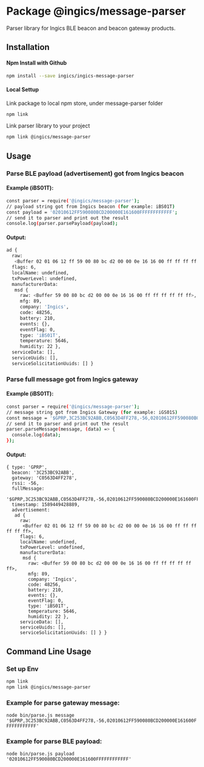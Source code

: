 # Package @ingics/message-parser

Parser library for Ingics BLE beacon and beacon gateway products.

## Installation

#### Npm Install with Github
```bash
npm install --save ingics/ingics-message-parser
```

#### Local Settup
Link package to local npm store, under message-parser folder
```bash
npm link
```
Link parser library to your project
```bash
npm link @ingics/message-parser
```

## Usage

### Parse BLE payload (advertisement) got from Ingics beacon

#### Example (iBS01T):
```bash
const parser = require('@ingics/message-parser');
// payload string got from Ingics beacon (for example: iBS01T)
const payload = '02010612FF590080BCD200000E161600FFFFFFFFFFFF';
// send it to parser and print out the result
console.log(parser.parsePayload(payload);
```

#### Output:
```bash
ad {
  raw:
   <Buffer 02 01 06 12 ff 59 00 80 bc d2 00 00 0e 16 16 00 ff ff ff ff ff ff>,
  flags: 6,
  localName: undefined,
  txPowerLevel: undefined,
  manufacturerData:
   msd {
     raw: <Buffer 59 00 80 bc d2 00 00 0e 16 16 00 ff ff ff ff ff ff>,
     mfg: 89,
     company: 'Ingics',
     code: 48256,
     battery: 210,
     events: {},
     eventFlag: 0,
     type: 'iBS01T',
     temperature: 5646,
     humidity: 22 },
  serviceData: [],
  serviceUuids: [],
  serviceSolicitationUuids: [] }
```

### Parse full message got from Ingics gateway

#### Example (iBS01T):
```bash
const parser = require('@ingics/message-parser');
// message string got from Ingics Gateway (for example: iGS01S)
const message = '$GPRP,3C253BC92ABB,C0563D4FF278,-56,02010612FF590080BCD200000E161600FFFFFFFFFFFF';
// send it to parser and print out the result
parser.parseMessage(message, (data) => {
  console.log(data);
});
```

#### Output:
```
{ type: 'GPRP',
  beacon: '3C253BC92ABB',
  gateway: 'C0563D4FF278',
  rssi: -56,
  fullMessage:
   '$GPRP,3C253BC92ABB,C0563D4FF278,-56,02010612FF590080BCD200000E161600FFFFFFFFFFFF',
  timestamp: 1589449428889,
  advertisement:
   ad {
     raw:
      <Buffer 02 01 06 12 ff 59 00 80 bc d2 00 00 0e 16 16 00 ff ff ff ff ff ff>,
     flags: 6,
     localName: undefined,
     txPowerLevel: undefined,
     manufacturerData:
      msd {
        raw: <Buffer 59 00 80 bc d2 00 00 0e 16 16 00 ff ff ff ff ff ff>,
        mfg: 89,
        company: 'Ingics',
        code: 48256,
        battery: 210,
        events: {},
        eventFlag: 0,
        type: 'iBS01T',
        temperature: 5646,
        humidity: 22 },
     serviceData: [],
     serviceUuids: [],
     serviceSolicitationUuids: [] } }
```

## Command Line Usage

### Set up Env
```bash
npm link
npm link @ingics/message-parser
```

### Example for parse gateway message:
`node bin/parse.js message '$GPRP,3C253BC92ABB,C0563D4FF278,-56,02010612FF590080BCD200000E161600FFFFFFFFFFFF'`

### Example for parse BLE payload:
`node bin/parse.js payload '02010612FF590080BCD200000E161600FFFFFFFFFFFF'`
